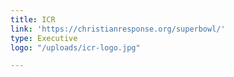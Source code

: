```yaml
---
title: ICR
link: 'https://christianresponse.org/superbowl/'
type: Executive
logo: "/uploads/icr-logo.jpg"

---
```

